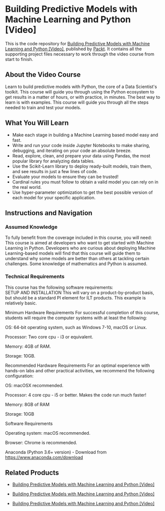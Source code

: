 
# Building Predictive Models with Machine Learning and Python [Video]
This is the code repository for [Building Predictive Models with Machine Learning and Python [Video]](https://www.packtpub.com/big-data-and-business-intelligence/building-predictive-models-machine-learning-and-python-video?utm_source=github&utm_medium=repository&utm_campaign=9781789132113), published by [Packt](https://www.packtpub.com/?utm_source=github). It contains all the supporting project files necessary to work through the video course from start to finish.
## About the Video Course
Learn to build predictive models with Python, the core of a Data Scientist's toolkit. This course will guide you through using the Python ecosystem to get results in a matter of hours, or with practice, in minutes. The best way to learn is with examples. This course will guide you through all the steps needed to train and test your models.

<H2>What You Will Learn</H2>
<DIV class=book-info-will-learn-text>
<UL>
<LI>Make each stage in building a Machine Learning based model easy and fast. 
<LI>Write and run your code inside Jupyter Notebooks to make sharing, debugging, and iterating on your code an absolute breeze.&nbsp; 
<LI>Read, explore, clean, and prepare your data using Pandas, the most popular library for analyzing data tables.&nbsp; 
<LI>Use the Scikit-Learn library to deploy ready-built models, train them, and see results in just a few lines of code. 
<LI>Evaluate your models to ensure they can be trusted!&nbsp; 
<LI>Cardinal rules you must follow to obtain a valid model you can rely on in the real world. 
<LI>Use hyper-parameter optimization to get the best possible version of each model for your specific application. </LI></UL></DIV>

## Instructions and Navigation
### Assumed Knowledge
To fully benefit from the coverage included in this course, you will need:<br/>
This course is aimed at developers who want to get started with Machine Learning in Python. Developers who are curious about deploying Machine Learning-based models will find that this course will guide them to understand why some models are better than others at tackling certain challenges. Some knowledge of mathematics and Python is assumed.
### Technical Requirements
This course has the following software requirements:<br/>
SETUP AND INSTALLATION
This will vary on a product-by-product basis, but should be a standard PI element for ILT products. This example is relatively basic.

Minimum Hardware Requirements
For successful completion of this course, students will require the computer systems with at least the following:


OS: 64-bit operating system, such as Windows 7-10, macOS or Linux.



Processor: Two core cpu - i3 or equivalent.



Memory: 4GB of RAM.



Storage:  10GB.


Recommended Hardware Requirements
For an optimal experience with hands-on labs and other practical activities, we recommend the following configuration:


OS: macOSX recommended.



Processor: 4 core cpu - i5 or better. Makes the code run much faster! 



Memory: 8GB of RAM



Storage: 10GB


Software Requirements

Operating system: macOS recommended.



Browser: Chrome is recommended.



Anaconda (Python 3.6+ version) - Download from https://www.anaconda.com/download



## Related Products
* [Building Predictive Models with Machine Learning and Python [Video]](https://www.packtpub.com/big-data-and-business-intelligence/building-predictive-models-machine-learning-and-python-video?utm_source=github&utm_medium=repository&utm_campaign=9781789132113)

* [Building Predictive Models with Machine Learning and Python [Video]](https://www.packtpub.com/big-data-and-business-intelligence/building-predictive-models-machine-learning-and-python-video?utm_source=github&utm_medium=repository&utm_campaign=9781789132113)

* [Building Predictive Models with Machine Learning and Python [Video]](https://www.packtpub.com/big-data-and-business-intelligence/building-predictive-models-machine-learning-and-python-video?utm_source=github&utm_medium=repository&utm_campaign=9781789132113)

